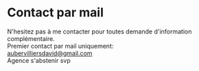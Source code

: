# Contact par mail
N'hesitez pas à me contacter pour toutes demande d'information complémentaire.  
Premier contact par mail uniquement:  
[aubervilliersdavid@gmail.com ](mailto:aubervilliersdavid@gmail.com )  
Agence s'abstenir svp